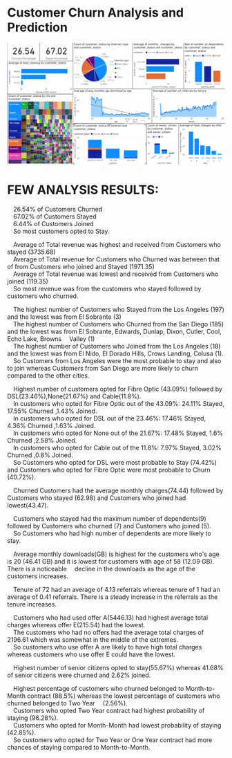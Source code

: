 # Customer Churn Analysis and Prediction
 
![alt text](POWERBI_1.png)<br />

# FEW ANALYSIS RESULTS:<br />
 
&emsp;26.54% of Customers Churned<br />
&emsp;67.02% of Customers Stayed<br />
&emsp;6.44% of Customers Joined<br />
&emsp;So most customers opted to Stay.<br />

&emsp;Average of Total revenue was highest and received from Customers who stayed (3735.68)<br />
&emsp;Average of Total revenue for Customers who Churned was between that of from Customers who joined and Stayed (1971.35)<br />
&emsp;Average of Total revenue was lowest and received from Customers who joined (119.35)<br />
&emsp;So most revenue was from the customers who stayed followed by customers who churned.<br />

&emsp;The highest number of Customers who Stayed from the Los Angeles (197) and the lowest was from El Sobrante (3)<br />
&emsp;The highest number of Customers who Churned from the San Diego (185) and the lowest was from El Sobrante, Edwards, Dunlap, Dixon, Cutler, Cool, Echo Lake, Browns &emsp;Valley (1)<br />
&emsp;The highest number of Customers who Joined from the Los Angeles (18) and the lowest was from El Nido, El Dorado Hills, Crows Landing, Colusa (1).<br />
&emsp;So Customers from Los Angeles were the most probable to stay and also to join whereas Customers from San Diego are more likely to churn compared to the other cities.<br />

&emsp;Highest number of customers opted for Fibre Optic (43.09%) followed by DSL(23.46%),None(21.67%) and Cable(11.8%).<br />
&emsp;In customers who opted for Fibre Optic out of the 43.09%: 24.11% Stayed, 17.55% Churned ,1.43% Joined.<br />
&emsp;In customers who opted for DSL out of the 23.46%: 17.46% Stayed, 4.36% Churned ,1.63% Joined.<br />
&emsp;In customers who opted for None out of the 21.67%: 17.48% Stayed, 1.6% Churned ,2.58% Joined.<br />
&emsp;In customers who opted for Cable out of the 11.8%: 7.97% Stayed, 3.02% Churned ,0.8% Joined.<br />
&emsp;So Customers who opted for DSL were most probable to Stay (74.42%) and Customers who opted for Fibre Optic were most probable to Churn (40.72%).<br />

&emsp;Churned Customers had the average monthly charges(74.44) followed by Customers who stayed (62.98) and Customers who joined had lowest(43.47).<br />

&emsp;Customers who stayed had the maximum number of dependents(9) followed by Customers who churned (7) and Customers who joined (5).<br />
&emsp;So Customers who had high number of dependents are more likely to stay.<br />

&emsp;Average monthly downloads(GB) is highest for the customers who's age is 20 (46.41 GB) and it is lowest for customers with age of 58 (12.09 GB). There is a noticeable &emsp;decline in the downloads as the age of the customers increases.<br />

&emsp;Tenure of 72 had an average of 4.13 referrals whereas tenure of 1 had an average of 0.41 referrals. There is a steady increase in the referrals as the tenure increases.<br />

&emsp;Customers who had used offer A(5446.13) had highest average total charges whereas offer E(215.54) had the lowest.<br />
&emsp;The customers who had no offers had the average total charges of 2196.61 which was somewhat in the middle of the extremes.<br />
&emsp;So customers who use offer A are likely to have high total charges whereas customers who use offer E could have the lowest.<br />

&emsp;Highest number of senior citizens opted to stay(55.67%) whereas 41.68% of senior citizens were churned and 2.62% joined.<br />

&emsp;Highest percentage of customers who churned belonged to Month-to-Month contract (88.5%) whereas the lowest percentage of customers who churned belonged to Two Year &emsp;(2.56%).<br />
&emsp;Customers who opted Two Year contract had highest probability of staying (96.28%).<br />
&emsp;Customers who opted for Month-Month had lowest probability of staying (42.85%).<br />
&emsp;So customers who opted for Two Year or One Year contract had more chances of staying compared to Month-to-Month.<br />
